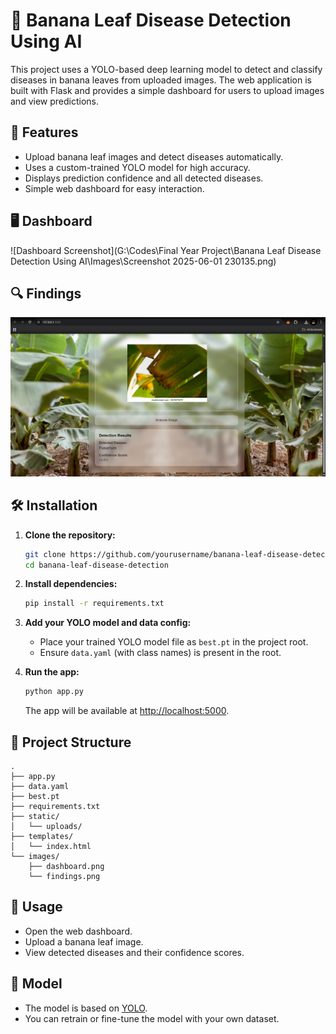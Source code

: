 # 🍌 Banana Leaf Disease Detection Using AI

This project uses a YOLO-based deep learning model to detect and classify diseases in banana leaves from uploaded images. The web application is built with Flask and provides a simple dashboard for users to upload images and view predictions.

## 🚀 Features

- Upload banana leaf images and detect diseases automatically.
- Uses a custom-trained YOLO model for high accuracy.
- Displays prediction confidence and all detected diseases.
- Simple web dashboard for easy interaction.

## 🖥️ Dashboard

<!-- Option 1: Inline image (hosted on GitHub or elsewhere) -->
![Dashboard Screenshot](G:\Codes\Final Year Project\Banana Leaf Disease Detection Using AI\Images\Screenshot 2025-06-01 230135.png)

<!-- Option 2: Local image in the repo (place your image in the images/ folder) -->
<!-- ![Dashboard Screenshot](images/dashboard.png) -->

## 🔍 Findings

<!-- Option 1: Inline image (hosted on GitHub or elsewhere) -->
![Findings Example](https://github.com/furqanshaikh21/Banana-Leaf-Disease-Detection-System-Using-YOLO-V8/blob/c6a6afe4ea91a68599244b10391ef8af1c2a84ae/Images/Screenshot%202025-06-01%20230114.png)

<!-- Option 2: Local image in the repo (place your image in the images/ folder) -->
<!-- ![Findings Example](images/findings.png) -->

## 🛠️ Installation

1. **Clone the repository:**
   ```bash
   git clone https://github.com/yourusername/banana-leaf-disease-detection.git
   cd banana-leaf-disease-detection
   ```

2. **Install dependencies:**
   ```bash
   pip install -r requirements.txt
   ```

3. **Add your YOLO model and data config:**
   - Place your trained YOLO model file as `best.pt` in the project root.
   - Ensure `data.yaml` (with class names) is present in the root.

4. **Run the app:**
   ```bash
   python app.py
   ```
   The app will be available at [http://localhost:5000](http://localhost:5000).

## 📁 Project Structure

```
.
├── app.py
├── data.yaml
├── best.pt
├── requirements.txt
├── static/
│   └── uploads/
├── templates/
│   └── index.html
└── images/
    ├── dashboard.png
    └── findings.png
```

## 📝 Usage

- Open the web dashboard.
- Upload a banana leaf image.
- View detected diseases and their confidence scores.

## 🤖 Model

- The model is based on [YOLO](https://github.com/ultralytics/ultralytics).
- You can retrain or fine-tune the model with your own dataset.
